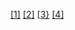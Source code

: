 [[1]](http://www.scielo.org.mx/pdf/ib/v24n50/v24n50a8.pdf)
[[2]](http://www.eltiempo.com/archivo/documento/CMS-16399831)
[[3}](http://www.asobancaria.com/wp-content/uploads/2016/02/Semana-Economica.pdf)
[[4]](http://www.eltiempo.com/archivo/documento/MAM-611356)
